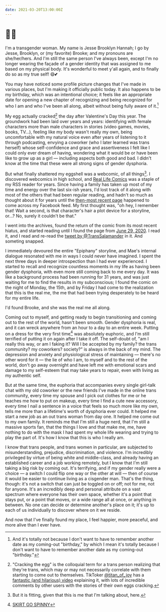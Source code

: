 ```yaml
---
date: 2021-03-20T13:00:00Z
---
```


# 🏳️‍⚧️

I'm a transgender woman. My name is Jesse Brooklyn Hannah; I go by Jesse,
Brooklyn, or (my favorite) Brooke; and my pronouns are she/her/hers. And I'm
still the same person I've always been, except I'm no longer wearing the
façade of a gender identity that was assigned to me based on my physical
body. It's wonderful to meet y'all again, and to finally do so as my true
self! 😄💕

You may have noticed some profile picture changes that I've made in various
places, but I'm making it officially public today. It also happens to be my
birthday, which was an intentional choice; it feels like an appropriate date
for opening a new chapter of recognizing and being recognized for who I am
and who I've been all along, albeit without being fully aware of it.[^1]

My egg actually cracked[^2] the day after Valentine's Day this year. The
groundwork had been laid over years and years: identifying with female
characters more than male characters in stories (video games, movies, books,
TV…), feeling like my body wasn't really my own, being uncomfortable with my
natural voice even after years of listening to it through podcasting, envying
a coworker (who I later learned was trans herself) whose self-confidence and
grace and assertiveness I felt like I could only ever dream of having,
wondering what it would be or have been like to grow up as a girl — including
aspects both good and bad. I didn't know at the time that these were all
strong signs of gender dysphoria.

But what finally shattered my eggshell was a webcomic, of all things[^3]. I
discovered webcomics in high school, and [Real Life Comics][] was a staple of
my RSS reader for years. Since having a family has taken up most of my time
and energy over the last six-ish years, I'd lost track of it along with most
of the others that had been regular reading, and hadn't so much as thought
about it for years until the [then-most recent page][] happened to come
across my Facebook feed. My first thought was, "oh hey, I remember that! Wait
a second, is that character's hair a plot device for a storyline, or…? No,
surely it couldn't be that."

I went into the archives, found the return of the comic from its most recent
hiatus, and started reading until I found the page from [June 29, 2020][]. I
read it, and I read and re-read the [tweet by @TransSalamander][] in it. And
someting snapped.

I immediately devoured the entire "Epiphany" storyline, and Mae's internal
dialogue resonated with me in ways I could never have imagined. I spent the
next three days in deeper introspection than I had ever experienced. I
started to recall and recognize countless moments in my life as having been
gender dysphoria, with even more still coming back to me every day. It was
like a background process had been running for 31 years, and was just waiting
for me to find the results in my subconscious; I found the comic on the night
of Monday, the 15th, and by Friday I had come to the realization that this is
the real me, the me that had been trying desperately to be heard for my
entire life.

I'd found Brooke, and she was the real me all along.

Coming out to myself, and getting ready to begin transitioning and coming out
to the rest of the world, hasn't been smooth. Gender dysphoria is real, and
it can wreck anywhere from an hour to a day to an entire week. Putting on a
dress for the very first time[^4] was absolutely euphoric, and I'm still
terrified of putting it on again after I take it off. The self-doubt of, "am
I really this way, or am I faking it? Will I be accepted by my family? the
trans community? my coworkers? society?" is always in the back of my mind.
The depression and anxiety and physiological stress of maintaining — there's
no other word for it — the lie of who I am, to myself and to the rest of the
world, don't go away overnight and have left me with emotional scars and
damage to my self-esteem that may take years to repair, even with living as
my authentic self.

But at the same time, the euphoria that accompanies every single girl-talk
chat with my old coworker or the new friends I've made in the online trans
community, every time my spouse and I pick out clothes for me or he teaches
me how to put on makeup, every time I find a cute new accessory, every time I
nail a sentence in a voice that feels so much more like my own, tells me more
than a lifetime's worth of dysphoria ever could. It helped me start a new job
as an out trans woman from day one. It helped me come out to my own family.
It reminds me that I'm still a huge nerd, that I'm still a massive sports
fan, that the things I love and that make me, me, have nothing to do with the
mask I had spent my whole life wearing and trying to play the part of. It's
how I know that this is who I really am.

I know that trans people, and trans women in particular, are subjected to
misunderstanding, prejudice, discrimination, and violence. I'm incredibly
privileged by virtue of being white and middle-class, and already having an
established career and a job working remotely, but I know that I'm still
taking a big risk by coming out. It's terrifying, and if my gender really
were a choice — a switch I could flip one way or the other at will — then of
course it would be easier to continue living as a cisgender man. That's the
thing, though: it's not a switch that can just be toggled on or off; not for
me, not for anyone. It's an incredibly deep and personal attribute on a vast
spectrum where everyone has their own space, whether it's a point that stays
put, or a point that moves, or a wide range all at once, or anything in
between. No one can decide or determine another's place on it; it's up to
each of us individually to discover where on it we reside.

And now that I've finally found my place, I feel happier, more peaceful, and
more alive than I ever have.

[^1]:
    And it's totally not because I don't want to have to remember another
    date as my coming-out "birthday," by which I mean it's totally because I
    don't want to have to remember another date as my coming-out "birthday."

[^2]:
    "Cracking the egg" is the colloquial term for a trans person realizing
    that they're trans, which may or may not necessarily correlate with them
    starting to come out to themselves. TikToker [@titan_of_joy][] has a
    [fantastic (and hilarious) video][] explaining it, with lots of
    incredible comments by other users with the stories of their own eggs
    cracking.

[^3]: But it is fitting, given that this is me that I'm talking about, here.
[^4]: [SKIRT GO SPINNY][]

[@titan_of_joy]: https://www.tiktok.com/@titan_of_joy
[fantastic (and hilarious) video]: https://www.tiktok.com/@titan_of_joy/video/6934463174582242566
[june 29, 2020]: https://www.reallifecomics.com/comic.php?comic=june-29-2020
[real life comics]: https://reallifecomics.com/
[skirt go spinny]: https://www.reddit.com/user/BolderBrooklyn/comments/m2564t/skirt_go_spinny/
[then-most recent page]: https://www.reallifecomics.com/comic.php?comic=february-12-2021
[tweet by @transsalamander]: https://twitter.com/transsalamander/status/947522372315369472
